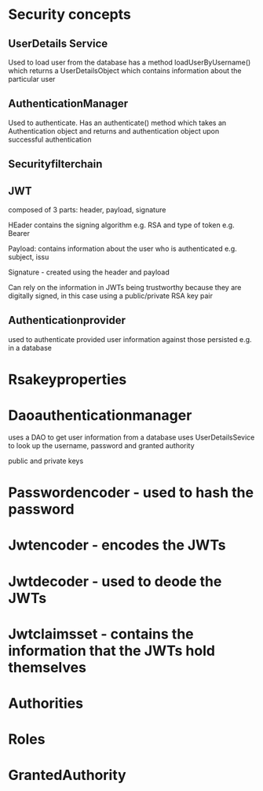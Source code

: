 # Security concepts

## UserDetails Service

Used to load user from the database 
has a method loadUserByUsername() which returns a UserDetailsObject which contains information about the particular user


## AuthenticationManager

Used to authenticate. Has an authenticate() method which takes an Authentication object and returns and authentication object upon successful authentication

## Securityfilterchain

## JWT 

composed of 3 parts: header, payload, signature

HEader contains the signing algorithm e.g. RSA
and type of token e.g. Bearer

Payload: contains information about the user who is authenticated e.g. subject, issu

Signature - created using the header and payload

Can rely on the information in JWTs being trustworthy because they are digitally signed, in this case using a public/private RSA key pair


## Authenticationprovider

used to authenticate provided user information against those persisted e.g. in a database

# Rsakeyproperties

# Daoauthenticationmanager

uses a DAO to get user information from a database
uses UserDetailsSevice to look up the username, password and granted authority

public and private keys

# Passwordencoder - used to hash the password

# Jwtencoder - encodes the JWTs

# Jwtdecoder - used to deode the JWTs



# Jwtclaimsset - contains the information that the JWTs hold themselves

# Authorities

# Roles

# GrantedAuthority